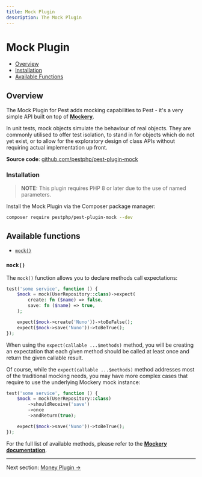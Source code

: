 ```yaml
---
title: Mock Plugin
description: The Mock Plugin
---
```


# Mock Plugin

- [Overview](#overview)
- [Installation](#installation)
- [Available Functions](#available-functions)

<a name="overview"></a>
## Overview

The Mock Plugin for Pest adds mocking capabilities to Pest - it's a very simple API built on top of **[Mockery](https://github.com/mockery/mockery)**.

In unit tests, mock objects simulate the behaviour of real objects. They are commonly utilised to offer test isolation, to stand in for objects which do not yet exist, or to allow for the exploratory design of class APIs without requiring actual implementation up front.

**Source code**: [github.com/pestphp/pest-plugin-mock](https://github.com/pestphp/pest-plugin-mock)

<a name="installation"></a>
### Installation

> **NOTE:** This plugin requires PHP 8 or later due to the use of named parameters.

Install the Mock Plugin via the Composer package manager:

```bash
composer require pestphp/pest-plugin-mock --dev
```

<a name="available-functions"></a>
## Available functions

<div class="collection-method-list" markdown="1">

- [`mock()`](#mock)

</div>

<a name="mock"></a>
### `mock()`

The `mock()` function allows you to declare methods call expectations:

```php
test('some service', function () {
    $mock = mock(UserRepository::class)->expect(
        create: fn ($name) => false,
        save: fn ($name) => true,
    );

    expect($mock->create('Nuno'))->toBeFalse();
    expect($mock->save('Nuno'))->toBeTrue();
});
```

When using the `expect(callable ...$methods)` method, you will be creating an expectation that each given method should be called at least once and return the given callable result.

Of course, while the `expect(callable ...$methods)` method addresses most of the traditional mocking needs, you may have more complex cases that require to use the underlying Mockery mock instance:

```php
test('some service', function () {
    $mock = mock(UserRepository::class)
        ->shouldReceive('save')
        ->once
        ->andReturn(true);

    expect($mock->save('Nuno'))->toBeTrue();
});
```

For the full list of available methods, please refer to the **[Mockery documentation](http://docs.mockery.io/en/latest/)**.

---

Next section: [Money Plugin →](/docs/plugins/money)
